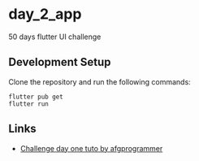# day_2_app

50 days flutter UI challenge

## Development Setup
Clone the repository and run the following commands:
```
flutter pub get
flutter run
```

## Links

* [Challenge day one tuto by afgprogrammer](https://www.youtube.com/watch?v=zTTP8XBR6fI)
